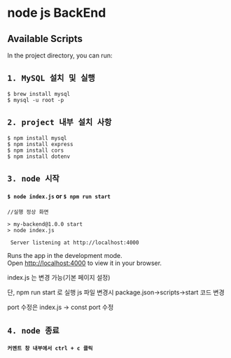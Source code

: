 
# node js BackEnd

## Available Scripts

In the project directory, you can run:

## `1. MySQL 설치 및 실행`
```
$ brew install mysql
$ mysql -u root -p
```



## `2. project 내부 설치 사항`
```
$ npm install mysql
$ npm install express
$ npm install cors
$ npm install dotenv
```


## `3. node 시작`
#### `$ node index.js` or  `$ npm run start`
```
//실행 정상 화면

> my-backend@1.0.0 start 
> node index.js 

 Server listening at http://localhost:4000
``` 

Runs the app in the development mode.\
Open [http://localhost:4000](http://localhost:4000) to view it in your browser.

index.js 는 변경 가능(기본 페이지 설정)

단, npm run start 로 실행 js 파일 변경시 package.json->scripts->start 코드 변경

port 수정은 index.js -> const port 수정

## `4. node 종료`
#### `커멘트 창 내부에서 ctrl + c 클릭`
